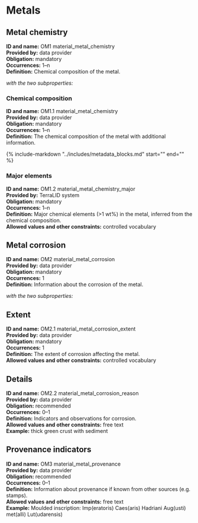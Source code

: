 # Metals

## Metal chemistry
**ID and name:** OM1 material_metal_chemistry  
**Provided by:** data provider  
**Obligation:** mandatory  
**Occurrences:** 1–n  
**Definition:** Chemical composition of the metal.  

*with the two subproperties:*  

### Chemical composition
**ID and name:** OM1.1 material_metal_chemistry  
**Provided by:** data provider  
**Obligation:** mandatory  
**Occurrences:** 1–n  
**Definition:** The chemical composition of the metal with additional information.  

{%
  include-markdown "../includes/metadata_blocks.md"
  start="<!--chemistry-start-->"
  end="<!--chemistry-end-->"
%}

### Major elements
**ID and name:** OM1.2 material_metal_chemistry_major  
**Provided by:** TerraLID system  
**Obligation:** mandatory  
**Occurrences:** 1–n  
**Definition:** Major chemical elements (>1 wt%) in the metal, inferred from the chemical composition.  
**Allowed values and other constraints:** controlled vocabulary  

## Metal corrosion
**ID and name:** OM2 material_metal_corrosion  
**Provided by:** data provider  
**Obligation:** mandatory  
**Occurrences:** 1  
**Definition:** Information about the corrosion of the metal.  

*with the two subproperties:*  

## Extent
**ID and name:** OM2.1 material_metal_corrosion_extent  
**Provided by:** data provider  
**Obligation:** mandatory  
**Occurrences:** 1  
**Definition:** The extent of corrosion affecting the metal.  
**Allowed values and other constraints:** controlled vocabulary

## Details
**ID and name:** OM2.2 material_metal_corrosion_reason  
**Provided by:** data provider  
**Obligation:** recommended  
**Occurrences:** 0–1  
**Definition:** Indicators and observations for corrosion.  
**Allowed values and other constraints:** free text  
**Example:** thick green crust with sediment  

## Provenance indicators
**ID and name:** OM3 material_metal_provenance  
**Provided by:** data provider  
**Obligation:** recommended  
**Occurrences:** 0–1  
**Definition:** Information about provenance if known from other sources (e.g. stamps).  
**Allowed values and other constraints:** free text  
**Example:** Moulded inscription: Imp(eratoris) Caes(aris) Hadriani Aug(usti) met(alli) Lut(udarensis)  
